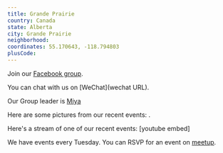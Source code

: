 ```yaml
---
title: Grande Prairie
country: Canada
state: Alberta
city: Grande Prairie
neighborhood: 
coordinates: 55.170643, -118.794803
plusCode:
---
```

Join our [Facebook group](https://www.facebook.com/groups/GPFREECODINGCAMP).

You can chat with us on [WeChat](wechat URL).

Our Group leader is [Miya](freecodecamp.org/miya)

Here are some pictures from our recent events:
![]().

Here's a stream of one of our recent events:
[youtube embed]

We have events every Tuesday. You can RSVP for an event on [meetup](meetupurl).
